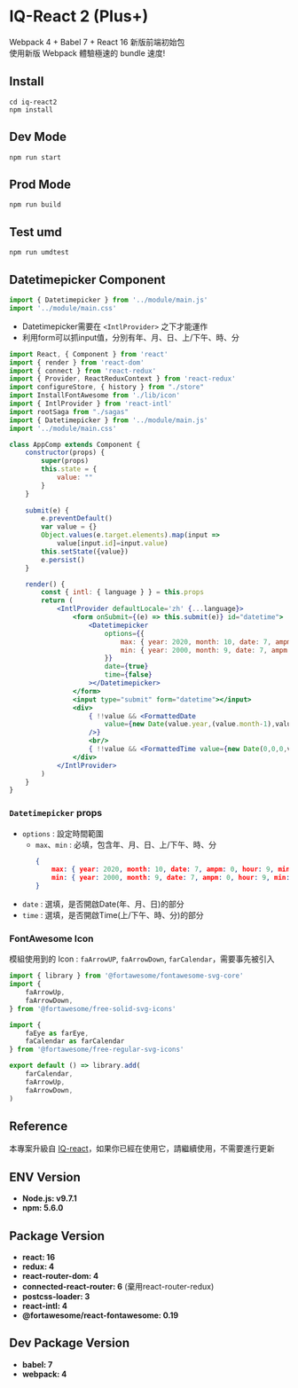 # IQ-React 2 (Plus+)

Webpack 4 + Babel 7 + React 16 新版前端初始包  
使用新版 Webpack 體驗極速的 bundle 速度!

## Install

```
cd iq-react2
npm install
```

## Dev Mode

```
npm run start
```

## Prod Mode

```
npm run build
```

## Test umd

```
npm run umdtest
```

## Datetimepicker Component

```jsx
import { Datetimepicker } from '../module/main.js'
import '../module/main.css'
```

* Datetimepicker需要在 `<IntlProvider>` 之下才能運作
* 利用form可以抓input值，分別有年、月、日、上/下午、時、分
```jsx
import React, { Component } from 'react'
import { render } from 'react-dom'
import { connect } from 'react-redux'
import { Provider, ReactReduxContext } from 'react-redux'
import configureStore, { history } from "./store"
import InstallFontAwesome from './lib/icon'
import { IntlProvider } from 'react-intl'
import rootSaga from "./sagas"
import { Datetimepicker } from '../module/main.js'
import '../module/main.css'

class AppComp extends Component {
    constructor(props) {
        super(props)
        this.state = {
            value: ""
        }
    }
    
    submit(e) {
        e.preventDefault()
        var value = {}
        Object.values(e.target.elements).map(input =>
            value[input.id]=input.value)
        this.setState({value})
        e.persist()
    }

    render() {
        const { intl: { language } } = this.props
        return (
            <IntlProvider defaultLocale='zh' {...language}>
                <form onSubmit={(e) => this.submit(e)} id="datetime">
                    <Datetimepicker
                        options={{
                            max: { year: 2020, month: 10, date: 7, ampm: 0, hour: 9, min: 10 },
                            min: { year: 2000, month: 9, date: 7, ampm: 0, hour: 9, min: 10 },
                        }}
                        date={true}
                        time={false}
                    ></Datetimepicker>
                </form>
                <input type="submit" form="datetime"></input>
                <div>
                    { !!value && <FormattedDate
                        value={new Date(value.year,(value.month-1),value.date)}
                    />}
                    <br/>
                    { !!value && <FormattedTime value={new Date(0,0,0,value.ampm*12+Number(value.hour),value.min)} />}
                </div>
            </IntlProvider>
        )
    }
}
```

### `Datetimepicker` props

* `options` : 設定時間範圍
  * `max`、`min` : 必填，包含年、月、日、上/下午、時、分
    ```json
    {
        max: { year: 2020, month: 10, date: 7, ampm: 0, hour: 9, min: 10 },
        min: { year: 2000, month: 9, date: 7, ampm: 0, hour: 9, min: 10 },
    }
    ```
* `date` : 選填，是否開啟Date(年、月、日)的部分
* `time` : 選填，是否開啟Time(上/下午、時、分)的部分

### FontAwesome Icon
模組使用到的 Icon : `faArrowUP`, `faArrowDown`, `farCalendar`，需要事先被引入
```jsx
import { library } from '@fortawesome/fontawesome-svg-core'
import {
    faArrowUp,
    faArrowDown,
} from '@fortawesome/free-solid-svg-icons'

import {
    faEye as farEye,
    faCalendar as farCalendar
} from '@fortawesome/free-regular-svg-icons'

export default () => library.add(
    farCalendar,
    faArrowUp,
    faArrowDown,
)
```

## Reference

本專案升級自 [IQ-react](http://10.9.173.136/SideProject/IQ-react)，如果你已經在使用它，請繼續使用，不需要進行更新


## ENV Version

* **Node.js: v9.7.1**
* **npm: 5.6.0**


## Package Version

* **react: 16**
* **redux: 4** 
* **react-router-dom: 4** 
* **connected-react-router: 6** (棄用react-router-redux)
* **postcss-loader: 3**
* **react-intl: 4**
* **@fortawesome/react-fontawesome: 0.19**

## Dev Package Version

* **babel: 7**
* **webpack: 4**
